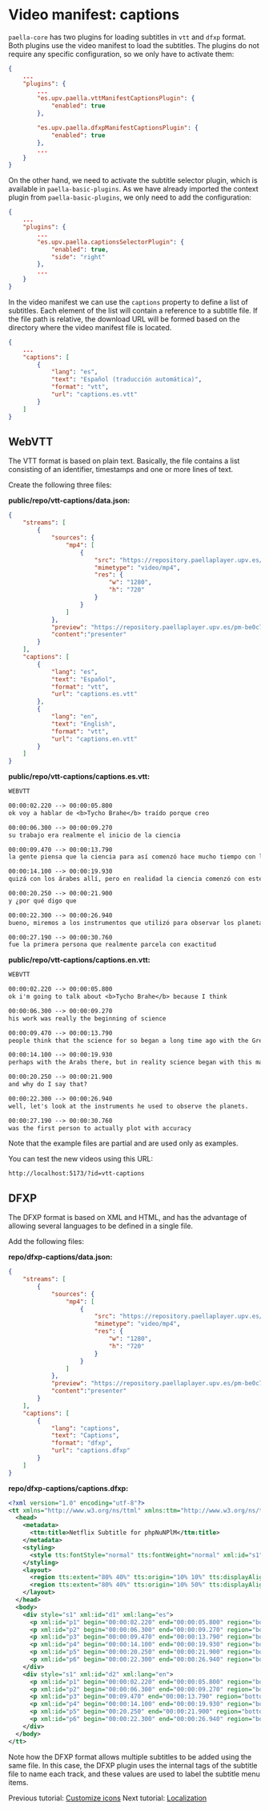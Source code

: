 # Video manifest: captions

`paella-core` has two plugins for loading subtitles in `vtt` and `dfxp` format. Both plugins use the video manifest to load the subtitles. The plugins do not require any specific configuration, so we only have to activate them:

```json
{
    ...
    "plugins": {
        ...
        "es.upv.paella.vttManifestCaptionsPlugin": {
            "enabled": true
        },

        "es.upv.paella.dfxpManifestCaptionsPlugin": {
            "enabled": true
        },
        ...
    }
}
```

On the other hand, we need to activate the subtitle selector plugin, which is available in `paella-basic-plugins`. As we have already imported the context plugin from `paella-basic-plugins`, we only need to add the configuration:

```json
{
    ...
    "plugins": {
        ...
        "es.upv.paella.captionsSelectorPlugin": {
            "enabled": true,
            "side": "right"
        },
        ...
    }
}
```



In the video manifest we can use the `captions` property to define a list of subtitles. Each element of the list will contain a reference to a subtitle file. If the file path is relative, the download URL will be formed based on the directory where the video manifest file is located.

```json
{
    ...
    "captions": [
		{
			"lang": "es",
			"text": "Español (traducción automática)",
			"format": "vtt",
			"url": "captions.es.vtt"
		}
	]
}
```

## WebVTT

The VTT format is based on plain text. Basically, the file contains a list consisting of an identifier, timestamps and one or more lines of text.

Create the following three files:

**public/repo/vtt-captions/data.json:**

```json
{
	"streams": [
		{
			"sources": {
				"mp4": [
					{
						"src": "https://repository.paellaplayer.upv.es/pm-be0c7738-039d-9445-8237-8b85f37cd303/video/720p.mp4",
						"mimetype": "video/mp4",
						"res": {
							"w": "1280",
							"h": "720"
						}
					}
				]
			},
			"preview": "https://repository.paellaplayer.upv.es/pm-be0c7738-039d-9445-8237-8b85f37cd303/slides/thumb_0.jpg",
			"content":"presenter"
		}
	],
	"captions": [
		{
			"lang": "es",
			"text": "Español",
			"format": "vtt",
			"url": "captions.es.vtt"
		},
        {
			"lang": "en",
			"text": "English",
			"format": "vtt",
			"url": "captions.en.vtt"
		}
	]
}
```

**public/repo/vtt-captions/captions.es.vtt:**

```txt
WEBVTT

00:00:02.220 --> 00:00:05.800
ok voy a hablar de <b>Tycho Brahe</b> traído porque creo

00:00:06.300 --> 00:00:09.270
su trabajo era realmente el inicio de la ciencia

00:00:09.470 --> 00:00:13.790
la gente piensa que la ciencia para así comenzó hace mucho tiempo con los griegos y

00:00:14.100 --> 00:00:19.930
quizá con los árabes allí, pero en realidad la ciencia comenzó con este hombre

00:00:20.250 --> 00:00:21.900
y ¿por qué digo que

00:00:22.300 --> 00:00:26.940
bueno, miremos a los instrumentos que utilizó para observar los planetas

00:00:27.190 --> 00:00:30.760
fue la primera persona que realmente parcela con exactitud
```


**public/repo/vtt-captions/captions.en.vtt:**

```txt
WEBVTT

00:00:02.220 --> 00:00:05.800
ok i'm going to talk about <b>Tycho Brahe</b> because I think

00:00:06.300 --> 00:00:09.270
his work was really the beginning of science

00:00:09.470 --> 00:00:13.790
people think that the science for so began a long time ago with the Greeks and

00:00:14.100 --> 00:00:19.930
perhaps with the Arabs there, but in reality science began with this man.

00:00:20.250 --> 00:00:21.900
and why do I say that?

00:00:22.300 --> 00:00:26.940
well, let's look at the instruments he used to observe the planets.

00:00:27.190 --> 00:00:30.760
was the first person to actually plot with accuracy
```

Note that the example files are partial and are used only as examples.

You can test the new videos using this URL:

`http://localhost:5173/?id=vtt-captions`

## DFXP

The DFXP format is based on XML and HTML, and has the advantage of allowing several languages to be defined in a single file.

Add the following files:

**repo/dfxp-captions/data.json:**

```json
{
	"streams": [
		{
			"sources": {
				"mp4": [
					{
						"src": "https://repository.paellaplayer.upv.es/pm-be0c7738-039d-9445-8237-8b85f37cd303/video/720p.mp4",
						"mimetype": "video/mp4",
						"res": {
							"w": "1280",
							"h": "720"
						}
					}
				]
			},
			"preview": "https://repository.paellaplayer.upv.es/pm-be0c7738-039d-9445-8237-8b85f37cd303/slides/thumb_0.jpg",
			"content":"presenter"
		}
	],
	"captions": [
		{
			"lang": "captions",
			"text": "Captions",
			"format": "dfxp",
			"url": "captions.dfxp"
		}
	]
}
```

**repo/dfxp-captions/captions.dfxp:**

```xml
<?xml version="1.0" encoding="utf-8"?>
<tt xmlns="http://www.w3.org/ns/ttml" xmlns:ttm="http://www.w3.org/ns/ttml#metadata" xmlns:tts="http://www.w3.org/ns/ttml#styling" xmlns:xsi="http://www.w3.org/2001/XMLSchema-instance" xml:lang="en">
  <head>
    <metadata>
      <ttm:title>Netflix Subtitle for phpNuNPlM</ttm:title>
    </metadata>
    <styling>
      <style tts:fontStyle="normal" tts:fontWeight="normal" xml:id="s1" tts:color="white" tts:fontFamily="Arial" tts:fontSize="100%"></style>
    </styling>
    <layout>
      <region tts:extent="80% 40%" tts:origin="10% 10%" tts:displayAlign="before" tts:textAlign="center" xml:id="topCenter" />
      <region tts:extent="80% 40%" tts:origin="10% 50%" tts:displayAlign="after" tts:textAlign="center" xml:id="bottomCenter" />
    </layout>
  </head>
  <body>
    <div style="s1" xml:id="d1" xml:lang="es">
      <p xml:id="p1" begin="00:00:02.220" end="00:00:05.800" region="bottomCenter">ok voy a hablar de <span tts:fontWeight="bold">Tycho Brahe</span> porque creo</p>
      <p xml:id="p2" begin="00:00:06.300" end="00:00:09.270" region="bottomCenter">su trabajo era realmente el inicio de la ciencia</p>
      <p xml:id="p3" begin="00:00:09.470" end="00:00:13.790" region="bottomCenter">la gente piensa que la ciencia para así comenzó hace mucho tiempo con los griegos y</p>
      <p xml:id="p4" begin="00:00:14.100" end="00:00:19.930" region="bottomCenter">quizá con los árabes allí, pero en realidad la ciencia comenzó con este hombre</p>
      <p xml:id="p5" begin="00:00:20.250" end="00:00:21.900" region="bottomCenter">y ¿por qué digo que</p>
      <p xml:id="p6" begin="00:00:22.300" end="00:00:26.940" region="bottomCenter">bueno, miremos a los instrumentos que utilizó para observar los planetas</p>
    </div>
    <div style="s1" xml:id="d2" xml:lang="en">
      <p xml:id="p1" begin="00:00:02.220" end="00:00:05.800" region="bottomCenter">ok I'm going to talk about <span tts:fontWeight="bold">Tycho Brahe</span> in because I think</p>
      <p xml:id="p2" begin="00:00:06.300" end="00:00:09.270" region="bottomCenter">his work was really the start of science</p>
      <p xml:id="p3" begin="00:09.470" end="00:00:13.790" region="bottomCenter">people think that science for so began a long time ago with the Greeks and</p>
      <p xml:id="p4" begin="00:00:14.100" end="00:00:19.930" region="bottomCenter">maybe with the Arabs there, but in reality science started with this man</p>
      <p xml:id="p5" begin="00:20.250" end="00:00:21.900" region="bottomCenter">and why do I say that</p>
      <p xml:id="p6" begin="00:00:22.300" end="00:00:26.940" region="bottomCenter">well, let's look at the instruments he used to observe the planets</p>
    </div>
  </body>
</tt>
```

Note how the DFXP format allows multiple subtitles to be added using the same file. In this case, the DFXP plugin uses the internal tags of the subtitle file to name each track, and these values are used to label the subtitle menu items.

Previous tutorial: [Customize icons](customize_icons.md)
Next tutorial: [Localization](localization.md)

